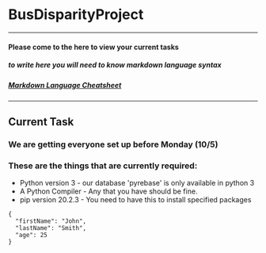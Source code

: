 # **BusDisparityProject**
---
#### Please come to the here to view your current tasks
##### to write here you will need to know markdown language syntax
##### [Markdown Language Cheatsheet](https://www.markdownguide.org/cheat-sheet/)
---
## Current Task
### We are getting everyone set up before Monday (10/5)
### These are the things that are currently required:
- Python version 3 - our database 'pyrebase' is only available in python 3
- A Python Compiler - Any that you have should be fine.
- pip version 20.2.3 - You need to have this to install specified packages

```
{
  "firstName": "John",
  "lastName": "Smith",
  "age": 25
}
```
